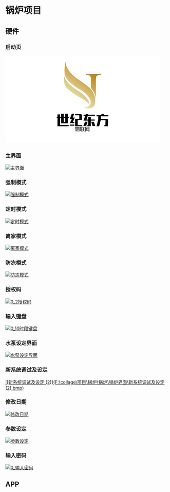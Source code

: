 # 锅炉项目

## 硬件

### 启动页

![](https://github.com/yuyiqiushui/project/blob/master/images/boiler/%E5%BC%80%E6%9C%BALogo.bmp)

### 主界面![]()

[![主界面](F:\collage\项目\锅炉\锅炉\锅炉界面\主界面.bmp)](https://github.com/yuyiqiushui/project/blob/master/images/boiler/%E4%B8%BB%E7%95%8C%E9%9D%A2.bmp)

### 强制模式

[![强制模式](F:\collage\项目\锅炉\锅炉\锅炉界面\强制模式.bmp)](https://github.com/yuyiqiushui/project/blob/master/images/boiler/%E5%BC%BA%E5%88%B6%E6%A8%A1%E5%BC%8F.bmp)

### 定时模式

[![定时模式](F:\collage\项目\锅炉\锅炉\锅炉界面\定时模式.bmp)](https://github.com/yuyiqiushui/project/blob/master/images/boiler/%E5%AE%9A%E6%97%B6%E6%A8%A1%E5%BC%8F.bmp)

### 离家模式

[![离家模式](F:\collage\项目\锅炉\锅炉\锅炉界面\离家模式.bmp)](https://github.com/yuyiqiushui/project/blob/master/images/boiler/%E7%A6%BB%E5%AE%B6%E6%A8%A1%E5%BC%8F.bmp)

### 防冻模式

[![防冻模式](F:\collage\项目\锅炉\锅炉\锅炉界面\防冻模式.bmp)](https://github.com/yuyiqiushui/project/blob/master/images/boiler/%E9%98%B2%E5%86%BB%E6%A8%A1%E5%BC%8F.bmp)

### 授权码

[![0_2授权码](F:\collage\项目\锅炉\锅炉\锅炉界面\0_2授权码.bmp)](https://github.com/yuyiqiushui/project/blob/master/images/boiler/0_2%E6%8E%88%E6%9D%83%E7%A0%81.bmp)

### 输入键盘

[![0_10时段键盘](F:\collage\项目\锅炉\锅炉\锅炉界面\时段键盘.bmp)](https://github.com/yuyiqiushui/project/blob/master/images/boiler/0_10%E6%97%B6%E6%AE%B5%E9%94%AE%E7%9B%98.bmp)



### 水泵设定界面

[![水泵设定界面](F:\collage\项目\锅炉\锅炉\锅炉界面\水泵设定界面.bmp)](https://github.com/yuyiqiushui/project/blob/master/images/boiler/%E6%B0%B4%E6%B3%B5%E8%AE%BE%E5%AE%9A%E7%95%8C%E9%9D%A2.bmp)

### 新系统调试及设定

[![新系统调试及设定 (2)](F:\collage\项目\锅炉\锅炉\锅炉界面\新系统调试及设定 (2).bmp)](https://github.com/yuyiqiushui/project/blob/master/images/boiler/%E6%96%B0%E7%B3%BB%E7%BB%9F%E8%B0%83%E8%AF%95%E5%8F%8A%E8%AE%BE%E5%AE%9A%20(2).bmp)

### 修改日期

[![修改日期](F:\collage\项目\锅炉\锅炉\锅炉界面\修改日期.bmp)](https://github.com/yuyiqiushui/project/blob/master/images/boiler/%E4%BF%AE%E6%94%B9%E6%97%A5%E6%9C%9F.bmp)

### 参数设定

[![参数设定](F:\collage\项目\锅炉\锅炉\锅炉界面\参数设定.bmp)](https://github.com/yuyiqiushui/project/blob/master/images/boiler/%E5%8F%82%E6%95%B0%E8%AE%BE%E5%AE%9A.bmp)

### 输入密码

[![0_输入密码](F:\collage\项目\锅炉\锅炉\锅炉界面\0_输入密码.bmp)](https://github.com/yuyiqiushui/project/blob/master/images/boiler/0_%E8%BE%93%E5%85%A5%E5%AF%86%E7%A0%81.bmp)

## APP